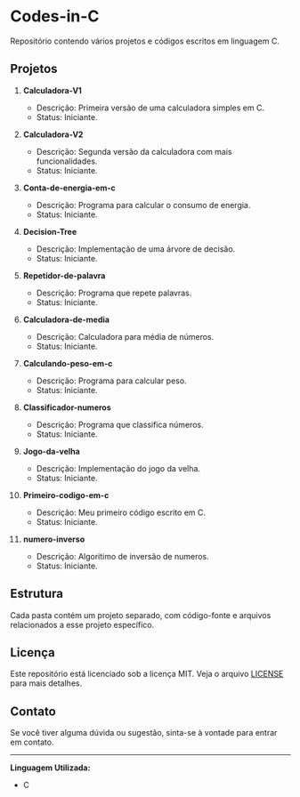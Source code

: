 # Codes-in-C

Repositório contendo vários projetos e códigos escritos em linguagem C.

## Projetos

1. **Calculadora-V1**
   - Descrição: Primeira versão de uma calculadora simples em C.
   - Status: Iniciante.

2. **Calculadora-V2**
   - Descrição: Segunda versão da calculadora com mais funcionalidades.
   - Status: Iniciante.

3. **Conta-de-energia-em-c**
   - Descrição: Programa para calcular o consumo de energia.
   - Status: Iniciante.

4. **Decision-Tree**
   - Descrição: Implementação de uma árvore de decisão.
   - Status: Iniciante.

5. **Repetidor-de-palavra**
   - Descrição: Programa que repete palavras.
   - Status: Iniciante.

6. **Calculadora-de-media**
   - Descrição: Calculadora para média de números.
   - Status: Iniciante.

7. **Calculando-peso-em-c**
   - Descrição: Programa para calcular peso.
   - Status: Iniciante.

8. **Classificador-numeros**
   - Descrição: Programa que classifica números.
   - Status: Iniciante.

9. **Jogo-da-velha**
   - Descrição: Implementação do jogo da velha.
   - Status: Iniciante.

10. **Primeiro-codigo-em-c**
    - Descrição: Meu primeiro código escrito em C.
    - Status: Iniciante.

11. **numero-inverso**
    - Descrição: Algoritimo de inversão de numeros.
    - Status: Iniciante.

## Estrutura

Cada pasta contém um projeto separado, com código-fonte e arquivos relacionados a esse projeto específico.

## Licença

Este repositório está licenciado sob a licença MIT. Veja o arquivo [LICENSE](./LICENSE) para mais detalhes.

## Contato

Se você tiver alguma dúvida ou sugestão, sinta-se à vontade para entrar em contato.

---

**Linguagem Utilizada:**
- C
